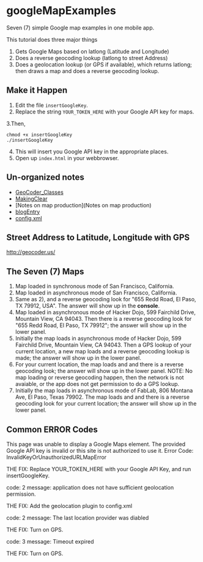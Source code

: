 # googleMapExamples
Seven (7) simple Google map examples in one mobile app.

This tutorial does three major things 

1) Gets Google Maps based on latlong (Latitude and Longitude)
2) Does a reverse geocoding lookup (latlong to street Address)
3) Does a geolocation lookup (or GPS if available), which returns latlong; then draws a map and does a reverse geocoding lookup.

## Make it Happen ##
1. Edit the file `insertGoogleKey`. 
2. Replace the string `YOUR_TOKEN_HERE` with your Google API key for maps.

3.Then,
```
chmod +x insertGoogleKey
./insertGoogleKey
```
4. This will insert you Google API key in the appropriate places.
5. Open up `index.html` in your webbrowser.


## Un-organized notes ##
* [GeoCoder_Classes](GeoCoder_Classes)
* [MakingClear](MakingClear)
* [Notes on map production](Notes on map production)
* [blogEntry](blogEntry)
* [config.xml](config.xml)

## Street Address to Latitude, Longitude with GPS ##

http://geocoder.us/

## The Seven (7) Maps ##

1) Map loaded in synchronous mode of San Francisco, California.
2) Map loaded in asynchronous mode of San Francisco, California.
3) Same as 2), and a reverse geocoding look for "655 Redd Road, El Paso, TX 79912, USA". The answer will show up in the **console**.
4) Map loaded in asynchronous mode of Hacker Dojo, 599 Fairchild Drive, Mountain View, CA 94043. Then there is a reverse geocoding look for "655 Redd Road, El Paso, TX 79912"; the answer will show up in the lower panel.
5) Initially the map loads in asynchronous mode of Hacker Dojo, 599 Fairchild Drive, Mountain View, CA 94043. Then a GPS lookup of your current location, a new map loads and a reverse geocoding lookup is made; the answer will show up in the lower panel.
6) For your current location, the map loads and and there is a reverse geocoding look; the answer will show up in the lower panel. NOTE: No map loading or reverse geocoding happen, then the network is not avaiable, or the app does not get permission to do a GPS lookup.
7) Initially the map loads in asynchronous mode of FabLab, 806 Montana Ave, El Paso, Texas 79902. The map loads and and there is a reverse geocoding look for your current location; the answer will show up in the lower panel. 


## Common ERROR Codes ##

This page was unable to display a Google Maps element. The provided Google API key is invalid or this site is not authorized to use it. Error Code: InvalidKeyOrUnauthorizedURLMapError

THE FIX: Replace YOUR_TOKEN_HERE with your Google API Key, and run insertGoogleKey.

code: 2
message: application does not have sufficient geolocation permission.

THE FIX: Add the geolocation plugin to config.xml

code: 2
message: The last location provider was diabled

THE FIX: Turn on GPS.

code: 3
message: Timeout expired

THE FIX: Turn on GPS.